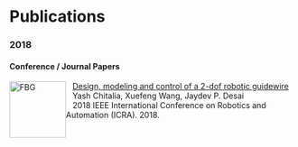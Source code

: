 # Publications

### 2018
#### Conference / Journal Papers


<img style="float: left;" src="photos/FBG.gif" alt="FBG" width="100" height="100">



&nbsp;&nbsp;&nbsp;[Design, modeling and control of a 2-dof robotic guidewire](https://ieeexplore.ieee.org/abstract/document/8462694)<br />
&nbsp;&nbsp;&nbsp;Yash Chitalia, Xuefeng Wang, Jaydev P. Desai<br />
&nbsp;&nbsp;&nbsp;2018 IEEE International Conference on Robotics and Automation (ICRA). 2018.






